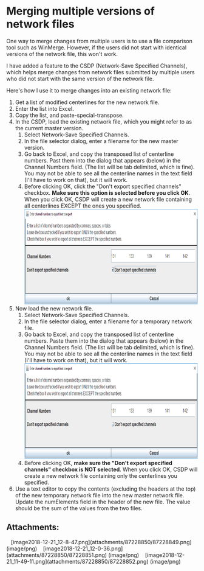 # Merging multiple versions of network files

One way to merge changes from multiple users is to use a file comparison
tool such as WinMerge. However, if the users did not start with
identical versions of the network file, this won't work.

I have added a feature to the CSDP (Network-Save Specified Channels),
which helps merge changes from network files submitted by multiple users
who did not start with the same version of the network file.

Here's how I use it to merge changes into an existing network file:

1.  Get a list of modified centerlines for the new network file.
2.  Enter the list into Excel. 
3.  Copy the list, and paste-special-transpose.
4.  In the CSDP, load the existing network file, which you might refer
    to as the current master version. 
    1.  Select Network-Save Specified Channels.
    2.  In the file selector dialog, enter a filename for the new master
        version. 
    3.  Go back to Excel, and copy the transposed list of centerline
        numbers. Past them into the dialog that appears (below) in the
        Channel Numbers field. (The list will be tab delimited, which is
        fine). You may not be able to see all the centerline names in
        the text field (I'll have to work on that), but it will work.
    4.  Before clicking OK, click the "Don't export specified channels"
        checkbox. **Make sure this option is selected before you click
        OK**. When you click OK, CSDP will create a new network file
        containing all centerlines EXCEPT the ones you specified.  
        <img src="attachments/87228850/87228851.png"
        data-image-src="attachments/87228850/87228851.png"
        data-unresolved-comment-count="0" data-linked-resource-id="87228851"
        data-linked-resource-version="1" data-linked-resource-type="attachment"
        data-linked-resource-default-alias="image2018-12-21_12-0-36.png"
        data-base-url="http://msb-confluence"
        data-linked-resource-content-type="image/png"
        data-linked-resource-container-id="87228850"
        data-linked-resource-container-version="1" height="250" />
5.  Now load the new network file.
    1.  Select Network-Save Specified Channels.
    2.  In the file selector dialog, enter a filename for a temporary
        network file.
    3.  Go back to Excel, and copy the transposed list of centerline
        numbers. Paste them into the dialog that appears (below) in the
        Channel Numbers field. (The list will be tab delimited, which is
        fine). You may not be able to see all the centerline names in
        the text field (I'll have to work on that), but it will
        work.<img src="attachments/87228850/87228849.png"
        data-image-src="attachments/87228850/87228849.png"
        data-unresolved-comment-count="0" data-linked-resource-id="87228849"
        data-linked-resource-version="1" data-linked-resource-type="attachment"
        data-linked-resource-default-alias="image2018-12-21_12-8-47.png"
        data-base-url="http://msb-confluence"
        data-linked-resource-content-type="image/png"
        data-linked-resource-container-id="87228850"
        data-linked-resource-container-version="1" height="250" />
    4.  Before clicking OK, **make sure the "Don't export specified
        channels" checkbox is NOT selected**. When you click OK, CSDP
        will create a new network file containing only the centerlines
        you specified. 
6.  Use a text editor to copy the contents (excluding the headers at the
    top) of the new temporary network file into the new master network
    file. Update the numElements field in the header of the new file.
    The value should be the sum of the values from the two files.

## Attachments:

<img src="images/icons/bullet_blue.gif" width="8" height="8" />
[image2018-12-21_12-8-47.png](attachments/87228850/87228849.png)
(image/png)  
<img src="images/icons/bullet_blue.gif" width="8" height="8" />
[image2018-12-21_12-0-36.png](attachments/87228850/87228851.png)
(image/png)  
<img src="images/icons/bullet_blue.gif" width="8" height="8" />
[image2018-12-21_11-49-11.png](attachments/87228850/87228852.png)
(image/png)  
